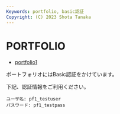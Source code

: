 ```yaml
---
Keywords: portfolio, basic認証
Copyright: (C) 2023 Shota Tanaka
---
```


# PORTFOLIO

- [portfolio1](https://portfolio1.shotatanaka.org)

ポートフォリオにはBasic認証をかけています。

下記、認証情報をご利用ください。

```text
ユーザ名: pf1_testuser
パスワード: pf1_testpass
```
